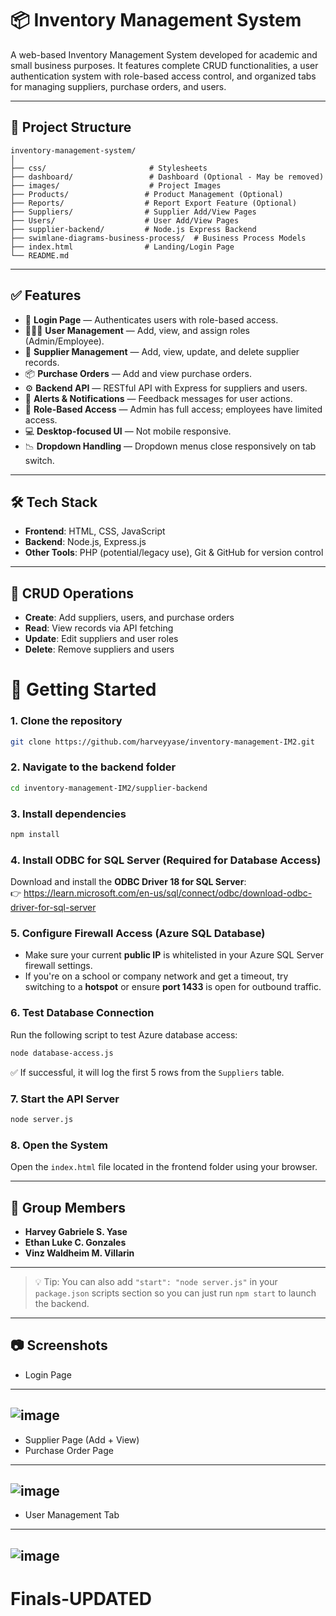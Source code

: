 # 📦 Inventory Management System

A web-based Inventory Management System developed for academic and small business purposes. It features complete CRUD functionalities, a user authentication system with role-based access control, and organized tabs for managing suppliers, purchase orders, and users.


---

## 📁 Project Structure

```
inventory-management-system/
│
├── css/                       # Stylesheets  
├── dashboard/                 # Dashboard (Optional - May be removed)  
├── images/                    # Project Images  
├── Products/                 # Product Management (Optional)  
├── Reports/                  # Report Export Feature (Optional)  
├── Suppliers/                # Supplier Add/View Pages  
├── Users/                    # User Add/View Pages  
├── supplier-backend/         # Node.js Express Backend  
├── swimlane-diagrams-business-process/  # Business Process Models  
├── index.html                # Landing/Login Page  
└── README.md
```

---

## ✅ Features  
  
- 🔐 **Login Page** — Authenticates users with role-based access.  
- 🧑‍🤝‍🧑 **User Management** — Add, view, and assign roles (Admin/Employee).  
- 🏪 **Supplier Management** — Add, view, update, and delete supplier records.  
- 📦 **Purchase Orders** — Add and view purchase orders.  
- ⚙️ **Backend API** — RESTful API with Express for suppliers and users.  
- 🚨 **Alerts & Notifications** — Feedback messages for user actions.  
- 🔑 **Role-Based Access** — Admin has full access; employees have limited access.  
- 💻 **Desktop-focused UI** — Not mobile responsive.  
- 📉 **Dropdown Handling** — Dropdown menus close responsively on tab switch.  
  
---
  
## 🛠️ Tech Stack  

- **Frontend**: HTML, CSS, JavaScript  
- **Backend**: Node.js, Express.js  
- **Other Tools**: PHP (potential/legacy use), Git & GitHub for version control  

---  
  
## 🧪 CRUD Operations  
  
- **Create**: Add suppliers, users, and purchase orders  
- **Read**: View records via API fetching  
- **Update**: Edit suppliers and user roles  
- **Delete**: Remove suppliers and users  
  
# 🚀 Getting Started

### 1. Clone the repository  
```bash
git clone https://github.com/harveyyase/inventory-management-IM2.git
```

### 2. Navigate to the backend folder  
```bash
cd inventory-management-IM2/supplier-backend
```

### 3. Install dependencies  
```bash
npm install
```

### 4. Install ODBC for SQL Server (Required for Database Access)  
Download and install the **ODBC Driver 18 for SQL Server**:  
👉 https://learn.microsoft.com/en-us/sql/connect/odbc/download-odbc-driver-for-sql-server

### 5. Configure Firewall Access (Azure SQL Database)  
- Make sure your current **public IP** is whitelisted in your Azure SQL Server firewall settings.  
- If you're on a school or company network and get a timeout, try switching to a **hotspot** or ensure **port 1433** is open for outbound traffic.

### 6. Test Database Connection  
Run the following script to test Azure database access:  
```bash
node database-access.js
```
✅ If successful, it will log the first 5 rows from the `Suppliers` table.

### 7. Start the API Server  
```bash
node server.js
```

### 8. Open the System  
Open the `index.html` file located in the frontend folder using your browser.

---

## 👥 Group Members

- **Harvey Gabriele S. Yase**  
- **Ethan Luke C. Gonzales**  
- **Vinz Waldheim M. Villarin**

---

> 💡 Tip: You can also add `"start": "node server.js"` in your `package.json` scripts section so you can just run `npm start` to launch the backend.

---
  
## 📷 Screenshots  
  
- Login Page
---------------------------------------------------------------------------------------  
![image](https://github.com/user-attachments/assets/f6a89bb7-6dab-41cc-a392-ef32ef60765a)  
---------------------------------------------------------------------------------------   
- Supplier Page (Add + View)  
- Purchase Order Page
---------------------------------------------------------------------------------------     
 ![image](https://github.com/user-attachments/assets/1a80bd57-a474-4529-b809-5f512138fd68)  
---------------------------------------------------------------------------------------   
- User Management Tab
---------------------------------------------------------------------------------------       
 ![image](https://github.com/user-attachments/assets/7b934a5d-7c9b-4e6c-9d6e-1a5b9a703d76)    
---------------------------------------------------------------------------------------      

# Finals-UPDATED
